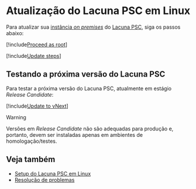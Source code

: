 ﻿# Atualização do Lacuna PSC em Linux

Para atualizar sua [instância *on premises*](../index.md) do [Lacuna PSC](../../index.md), siga os passos abaixo:

[!include[Proceed as root](../../../includes/linux/su.md)]

[!include[Update steps](../../../../../includes/psc/linux/update.md)]

<a name="vnext" />

## Testando a próxima versão do Lacuna PSC

Para testar a próxima versão do Lacuna PSC, atualmente em estágio *Release Candidate*:

[!include[Update to vNext](../../../../../includes/psc/linux/update-vnext.md)]

> [!WARNING]
> Versões em *Release Candidate* não são adequadas para produção e, portanto, devem ser instaladas
> apenas em ambientes de homologação/testes.

## Veja também

* [Setup do Lacuna PSC em Linux](index.md)
* [Resolução de problemas](troubleshoot/index.md)

